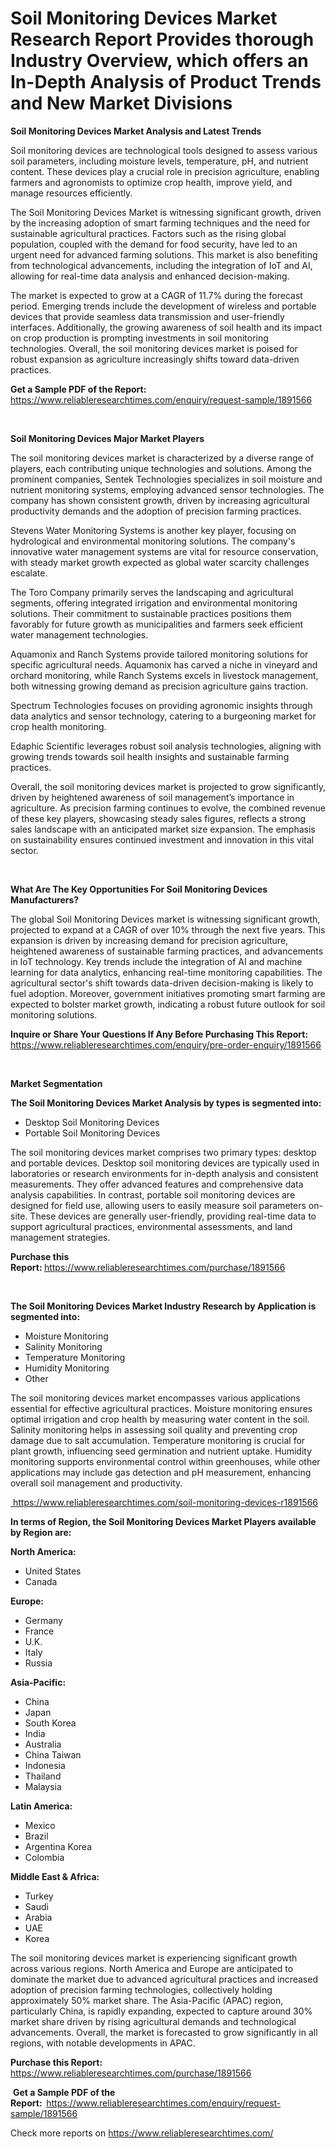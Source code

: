 <p><h1>Soil Monitoring Devices Market Research Report Provides thorough Industry Overview, which offers an In-Depth Analysis of Product Trends and New Market Divisions</h1></p><p><strong>Soil Monitoring Devices Market Analysis and Latest Trends</strong></p>
<p><p>Soil monitoring devices are technological tools designed to assess various soil parameters, including moisture levels, temperature, pH, and nutrient content. These devices play a crucial role in precision agriculture, enabling farmers and agronomists to optimize crop health, improve yield, and manage resources efficiently.</p><p>The Soil Monitoring Devices Market is witnessing significant growth, driven by the increasing adoption of smart farming techniques and the need for sustainable agricultural practices. Factors such as the rising global population, coupled with the demand for food security, have led to an urgent need for advanced farming solutions. This market is also benefiting from technological advancements, including the integration of IoT and AI, allowing for real-time data analysis and enhanced decision-making.</p><p>The market is expected to grow at a CAGR of 11.7% during the forecast period. Emerging trends include the development of wireless and portable devices that provide seamless data transmission and user-friendly interfaces. Additionally, the growing awareness of soil health and its impact on crop production is prompting investments in soil monitoring technologies. Overall, the soil monitoring devices market is poised for robust expansion as agriculture increasingly shifts toward data-driven practices.</p></p>
<p><strong>Get a Sample PDF of the Report:&nbsp;</strong> <a href="https://www.reliableresearchtimes.com/enquiry/request-sample/1891566?utm_campaign=2774&utm_medium=2&utm_source=Github&utm_content=ia&utm_term=28032025&utm_id=soil-monitoring-devices">https://www.reliableresearchtimes.com/enquiry/request-sample/1891566</a></p>
<p>&nbsp;</p>
<p><strong>Soil Monitoring Devices Major Market Players</strong></p>
<p><p>The soil monitoring devices market is characterized by a diverse range of players, each contributing unique technologies and solutions. Among the prominent companies, Sentek Technologies specializes in soil moisture and nutrient monitoring systems, employing advanced sensor technologies. The company has shown consistent growth, driven by increasing agricultural productivity demands and the adoption of precision farming practices.</p><p>Stevens Water Monitoring Systems is another key player, focusing on hydrological and environmental monitoring solutions. The company's innovative water management systems are vital for resource conservation, with steady market growth expected as global water scarcity challenges escalate.</p><p>The Toro Company primarily serves the landscaping and agricultural segments, offering integrated irrigation and environmental monitoring solutions. Their commitment to sustainable practices positions them favorably for future growth as municipalities and farmers seek efficient water management technologies.</p><p>Aquamonix and Ranch Systems provide tailored monitoring solutions for specific agricultural needs. Aquamonix has carved a niche in vineyard and orchard monitoring, while Ranch Systems excels in livestock management, both witnessing growing demand as precision agriculture gains traction.</p><p>Spectrum Technologies focuses on providing agronomic insights through data analytics and sensor technology, catering to a burgeoning market for crop health monitoring.</p><p>Edaphic Scientific leverages robust soil analysis technologies, aligning with growing trends towards soil health insights and sustainable farming practices.</p><p>Overall, the soil monitoring devices market is projected to grow significantly, driven by heightened awareness of soil management’s importance in agriculture. As precision farming continues to evolve, the combined revenue of these key players, showcasing steady sales figures, reflects a strong sales landscape with an anticipated market size expansion. The emphasis on sustainability ensures continued investment and innovation in this vital sector.</p></p>
<p>&nbsp;</p>
<p><strong>What Are The Key Opportunities For Soil Monitoring Devices Manufacturers?</strong></p>
<p><p>The global Soil Monitoring Devices market is witnessing significant growth, projected to expand at a CAGR of over 10% through the next five years. This expansion is driven by increasing demand for precision agriculture, heightened awareness of sustainable farming practices, and advancements in IoT technology. Key trends include the integration of AI and machine learning for data analytics, enhancing real-time monitoring capabilities. The agricultural sector's shift towards data-driven decision-making is likely to fuel adoption. Moreover, government initiatives promoting smart farming are expected to bolster market growth, indicating a robust future outlook for soil monitoring solutions.</p></p>
<p><strong>Inquire or Share Your Questions If Any Before Purchasing This Report:</strong> <a href="https://www.reliableresearchtimes.com/enquiry/pre-order-enquiry/1891566?utm_campaign=2774&utm_medium=2&utm_source=Github&utm_content=ia&utm_term=28032025&utm_id=soil-monitoring-devices">https://www.reliableresearchtimes.com/enquiry/pre-order-enquiry/1891566</a></p>
<p>&nbsp;</p>
<p><strong>Market Segmentation</strong></p>
<p><strong>The Soil Monitoring Devices Market Analysis by types is segmented into:</strong></p>
<p><ul><li>Desktop Soil Monitoring Devices</li><li>Portable Soil Monitoring Devices</li></ul></p>
<p><p>The soil monitoring devices market comprises two primary types: desktop and portable devices. Desktop soil monitoring devices are typically used in laboratories or research environments for in-depth analysis and consistent measurements. They offer advanced features and comprehensive data analysis capabilities. In contrast, portable soil monitoring devices are designed for field use, allowing users to easily measure soil parameters on-site. These devices are generally user-friendly, providing real-time data to support agricultural practices, environmental assessments, and land management strategies.</p></p>
<p><strong>Purchase this Report:&nbsp;</strong><a href="https://www.reliableresearchtimes.com/purchase/1891566?utm_campaign=2774&utm_medium=2&utm_source=Github&utm_content=ia&utm_term=28032025&utm_id=soil-monitoring-devices">https://www.reliableresearchtimes.com/purchase/1891566</a></p>
<p>&nbsp;</p>
<p><strong>The Soil Monitoring Devices Market Industry Research by Application is segmented into:</strong></p>
<p><ul><li>Moisture Monitoring</li><li>Salinity Monitoring</li><li>Temperature Monitoring</li><li>Humidity Monitoring</li><li>Other</li></ul></p>
<p><p>The soil monitoring devices market encompasses various applications essential for effective agricultural practices. Moisture monitoring ensures optimal irrigation and crop health by measuring water content in the soil. Salinity monitoring helps in assessing soil quality and preventing crop damage due to salt accumulation. Temperature monitoring is crucial for plant growth, influencing seed germination and nutrient uptake. Humidity monitoring supports environmental control within greenhouses, while other applications may include gas detection and pH measurement, enhancing overall soil management and productivity.</p></p>
<p><a href="https://www.reliableresearchtimes.com/soil-monitoring-devices-r1891566?utm_campaign=2774&utm_medium=2&utm_source=Github&utm_content=ia&utm_term=28032025&utm_id=soil-monitoring-devices">&nbsp;https://www.reliableresearchtimes.com/soil-monitoring-devices-r1891566</a></p>
<p><strong>In terms of Region, the Soil Monitoring Devices Market Players available by Region are:</strong></p>
<p>
    <p> <strong> North America: </strong>
        <ul>
            <li>United States</li>
            <li>Canada</li>
        </ul>
        </p> 
    <p> <strong> Europe: </strong>
        <ul>
            <li>Germany</li>
            <li>France</li>
            <li>U.K.</li>
            <li>Italy</li>
            <li>Russia</li>
        </ul>
        </p> 
    <p> <strong> Asia-Pacific: </strong>
        <ul>
            <li>China</li>
            <li>Japan</li>
            <li>South Korea</li>
            <li>India</li>
            <li>Australia</li>
            <li>China Taiwan</li>
            <li>Indonesia</li>
            <li>Thailand</li>
            <li>Malaysia</li>
        </ul>
        </p> 
    <p> <strong> Latin America: </strong>
        <ul>
            <li>Mexico</li>
            <li>Brazil</li>
            <li>Argentina Korea</li>
            <li>Colombia</li>
        </ul>
        </p> 
    <p> <strong> Middle East & Africa: </strong>
        <ul>
            <li>Turkey</li>
            <li>Saudi</li>
            <li>Arabia</li>
            <li>UAE</li>
            <li>Korea</li>
        </ul>
    </p>
    </p>
<p><p>The soil monitoring devices market is experiencing significant growth across various regions. North America and Europe are anticipated to dominate the market due to advanced agricultural practices and increased adoption of precision farming technologies, collectively holding approximately 50% market share. The Asia-Pacific (APAC) region, particularly China, is rapidly expanding, expected to capture around 30% market share driven by rising agricultural demands and technological advancements. Overall, the market is forecasted to grow significantly in all regions, with notable developments in APAC.</p></p>
<p><strong>Purchase this Report: </strong><a href="https://www.reliableresearchtimes.com/purchase/1891566?utm_campaign=2774&utm_medium=2&utm_source=Github&utm_content=ia&utm_term=28032025&utm_id=soil-monitoring-devices">https://www.reliableresearchtimes.com/purchase/1891566</a></p>
<p>&nbsp;<strong>Get a Sample PDF of the Report:&nbsp;&nbsp;</strong><a href="https://www.reliableresearchtimes.com/enquiry/request-sample/1891566?utm_campaign=2774&utm_medium=2&utm_source=Github&utm_content=ia&utm_term=28032025&utm_id=soil-monitoring-devices">https://www.reliableresearchtimes.com/enquiry/request-sample/1891566</a></p>
<p><strong></strong></p>
<p>Check more reports on <a href="https://www.reliableresearchtimes.com/?utm_campaign=2774&utm_medium=2&utm_source=Github&utm_content=ia&utm_term=28032025&utm_id=soil-monitoring-devices">https://www.reliableresearchtimes.com/</a></p>